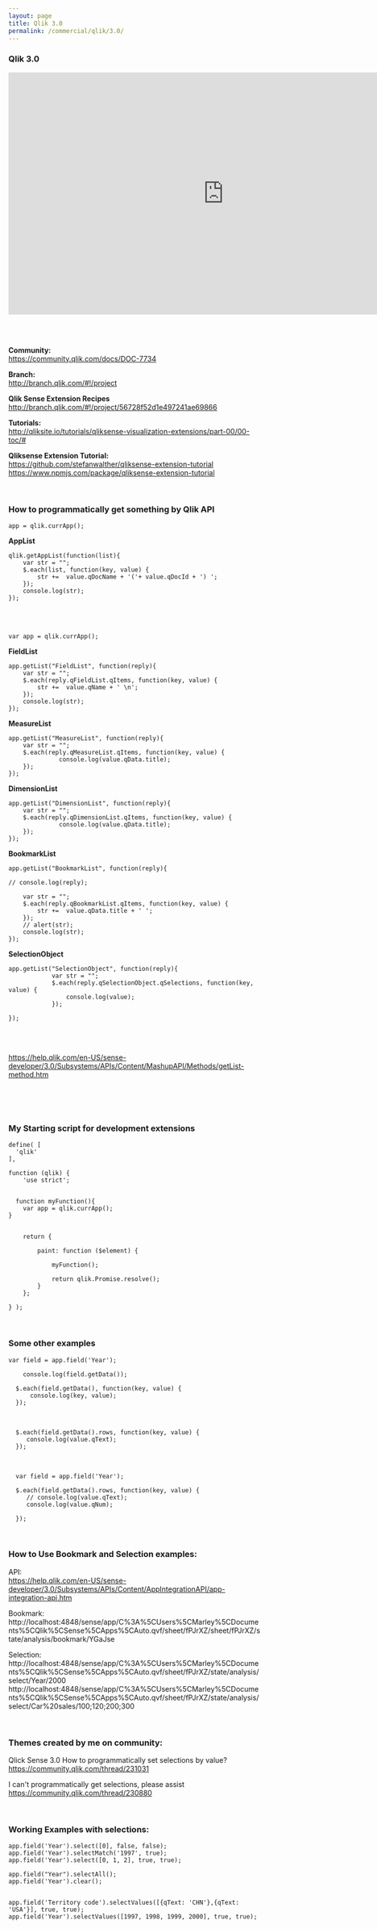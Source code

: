 ```yaml
---
layout: page
title: Qlik 3.0
permalink: /commercial/qlik/3.0/
---
```



### Qlik 3.0


<div align="center">

<iframe width="853" height="480" src="https://www.youtube.com/embed/xT0KPWtrgMg" frameborder="0" allowfullscreen></iframe>

</div>


<br/><br/>

<strong>Community:</strong>  
https://community.qlik.com/docs/DOC-7734

<strong>Branch:</strong>  
http://branch.qlik.com/#!/project

<strong>Qlik Sense Extension Recipes</strong>  
http://branch.qlik.com/#!/project/56728f52d1e497241ae69866


<strong>Tutorials:</strong>  
http://qliksite.io/tutorials/qliksense-visualization-extensions/part-00/00-toc/#


<strong>Qliksense Extension Tutorial:</strong>  
https://github.com/stefanwalther/qliksense-extension-tutorial
https://www.npmjs.com/package/qliksense-extension-tutorial

<br/>

### How to programmatically get something by Qlik API

    app = qlik.currApp();


**AppList**


    qlik.getAppList(function(list){
        var str = "";
        $.each(list, function(key, value) {
            str +=  value.qDocName + '('+ value.qDocId + ') ';
        });
        console.log(str);
    });



<br/><br/>


    var app = qlik.currApp();


**FieldList**


    app.getList("FieldList", function(reply){
    	var str = "";
    	$.each(reply.qFieldList.qItems, function(key, value) {
    		str +=  value.qName + ' \n';
    	});
    	console.log(str);
    });


**MeasureList**


	app.getList("MeasureList", function(reply){
		var str = "";
		$.each(reply.qMeasureList.qItems, function(key, value) {
		          console.log(value.qData.title);
		});
	});


**DimensionList**


	app.getList("DimensionList", function(reply){
		var str = "";
		$.each(reply.qDimensionList.qItems, function(key, value) {
		          console.log(value.qData.title);
		});
	});



**BookmarkList**

	app.getList("BookmarkList", function(reply){

	// console.log(reply);

		var str = "";
		$.each(reply.qBookmarkList.qItems, function(key, value) {
			str +=  value.qData.title + ' ';
		});
		// alert(str);
		console.log(str);
	});


**SelectionObject**


	app.getList("SelectionObject", function(reply){
				var str = "";
				$.each(reply.qSelectionObject.qSelections, function(key, value) {
					console.log(value);
				});

	});



<br/>
<br/>

https://help.qlik.com/en-US/sense-developer/3.0/Subsystems/APIs/Content/MashupAPI/Methods/getList-method.htm


<br/>
<br/>

<br/>

### My Starting script for development extensions


    define( [
      'qlik'
    ],

    function (qlik) {
    	'use strict';


      function myFunction(){
    	var app = qlik.currApp();
    }


    	return {

    		paint: function ($element) {

    			myFunction();

    			return qlik.Promise.resolve();
    		}
    	};

    } );



<br/>


### Some other examples


	var field = app.field('Year');

        console.log(field.getData());

	  $.each(field.getData(), function(key, value) {
		  console.log(key, value);
	  });


<br/>


	  $.each(field.getData().rows, function(key, value) {
		 console.log(value.qText);
	  });


<br/>

      var field = app.field('Year');

	  $.each(field.getData().rows, function(key, value) {
		 // console.log(value.qText);
		 console.log(value.qNum);

	  });




<br/>

### How to Use Bookmark and Selection examples:

API:  
https://help.qlik.com/en-US/sense-developer/3.0/Subsystems/APIs/Content/AppIntegrationAPI/app-integration-api.htm


Bookmark:
http://localhost:4848/sense/app/C%3A%5CUsers%5CMarley%5CDocuments%5CQlik%5CSense%5CApps%5CAuto.qvf/sheet/fPJrXZ/sheet/fPJrXZ/state/analysis/bookmark/YGaJse

Selection:
http://localhost:4848/sense/app/C%3A%5CUsers%5CMarley%5CDocuments%5CQlik%5CSense%5CApps%5CAuto.qvf/sheet/fPJrXZ/state/analysis/select/Year/2000  
http://localhost:4848/sense/app/C%3A%5CUsers%5CMarley%5CDocuments%5CQlik%5CSense%5CApps%5CAuto.qvf/sheet/fPJrXZ/state/analysis/select/Car%20sales/100;120;200;300



<br/>

### Themes created by me on community:

Qlick Sense 3.0 How to programmatically set selections by value?  
https://community.qlik.com/thread/231031  

I can't programmatically get selections, please assist  
https://community.qlik.com/thread/230880



<br/>

### Working Examples with selections:


    app.field('Year').select([0], false, false);
    app.field('Year').selectMatch('1997', true);
    app.field('Year').select([0, 1, 2], true, true);

    app.field("Year").selectAll();
    app.field('Year').clear();


    app.field('Territory code').selectValues([{qText: 'CHN'},{qText: 'USA'}], true, true);
    app.field('Year').selectValues([1997, 1998, 1999, 2000], true, true);
